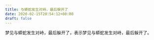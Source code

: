 ```yaml
---
title: 与蟒蛇发生对峙，最后躲开了
date: 2020-02-15T20:54:12+08:00
draft: false
---
```


梦见与蟒蛇发生对峙，最后躲开了，表示梦见与蟒蛇发生对峙，最后躲开了。
